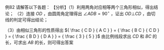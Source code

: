 例82 请解答以下各题： 【分析】（1）利用两角对应相等两个三角形相似，得出结论；
（2）连接 $O D$ ，由圆周角定理得出 $\angle A D B = 9 0 ^ { \circ }$ ，证出 $O D \bot C D$ ，由切线的判定可得出结论；

（3）由相似三角形的性质得出 ${ \frac { C D } { A C } } = { \frac { B C } { C D } } = { \frac { B D } { D A } } = { \frac { 3 } { 5 } }$ 由比例线段求出 $C D$ 和 $B C$ 的长，可求出 $A B$ 的长，则可得出答案
